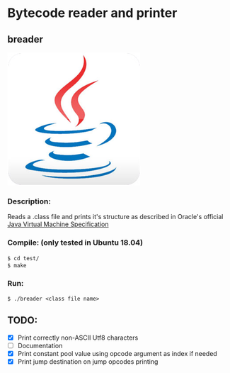 # Bytecode reader and printer
## breader

![Java 8 Logo](./.javasrc/javalogo.jpg "Java Logo")

### Description:
Reads a .class file and prints it's structure as described in Oracle's official [Java Virtual Machine Specification](https://docs.oracle.com/javase/specs/jvms/se7/html/jvms-4.html "Documentation")

### Compile: (only tested in Ubuntu 18.04)
	$ cd test/
	$ make

### Run:
	$ ./breader <class file name>

## TODO:
- [x] Print correctly non-ASCII Utf8 characters
- [ ] Documentation
- [x] Print constant pool value using opcode argument as index if needed
- [x] Print jump destination on jump opcodes printing
